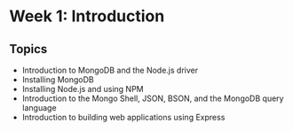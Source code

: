 # Week 1: Introduction

## Topics
  * Introduction to MongoDB and the Node.js driver
  * Installing MongoDB
  * Installing Node.js and using NPM
  * Introduction to the Mongo Shell, JSON, BSON, and the MongoDB query language
  * Introduction to building web applications using Express
